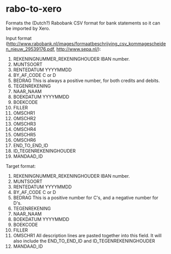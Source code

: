 rabo-to-xero
============
Formats the (Dutch?) Rabobank CSV format for bank statements so it can be imported by Xero.

Input format (http://www.rabobank.nl/images/formaatbeschrijving_csv_kommagescheiden_nieuw_29539176.pdf, http://www.sepa.nl/):
1. REKENINGNUMMER_REKENINGHOUDER   IBAN number.
2. MUNTSOORT
3. RENTEDATUM                      YYYYMMDD
4. BY_AF_CODE                      C or D
5. BEDRAG                          This is always a positive number, for both credits and debits.
6. TEGENREKENING
7. NAAR_NAAM
8. BOEKDATUM                       YYYYMMDD
9. BOEKCODE
10. FILLER
11. OMSCHR1
12. OMSCHR2
13. OMSCHR3
14. OMSCHR4
15. OMSCHR5
16. OMSCHR6
17. END_TO_END_ID
18. ID_TEGENREKENINGHOUDER
19. MANDAAD_ID

Target format:
1. REKENINGNUMMER_REKENINGHOUDER   IBAN number.
2. MUNTSOORT
3. RENTEDATUM                      YYYYMMDD
4. BY_AF_CODE                      C or D
5. BEDRAG                          This is a positive number for C's, and a negative number for D's.
6. TEGENREKENING
7. NAAR_NAAM
8. BOEKDATUM                       YYYYMMDD
9. BOEKCODE
10. FILLER
11. OMSCHR1                        All description lines are pasted together into this field. It will also include the END_TO_END_ID and ID_TEGENREKENINGHOUDER
12. MANDAAD_ID